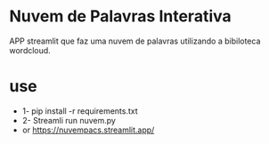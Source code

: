 # Nuvem de Palavras Interativa
APP streamlit que faz uma nuvem de palavras utilizando a bibiloteca wordcloud.
# use
- 1- pip install -r requirements.txt
- 2- Streamli run nuvem.py 
- or https://nuvempacs.streamlit.app/
